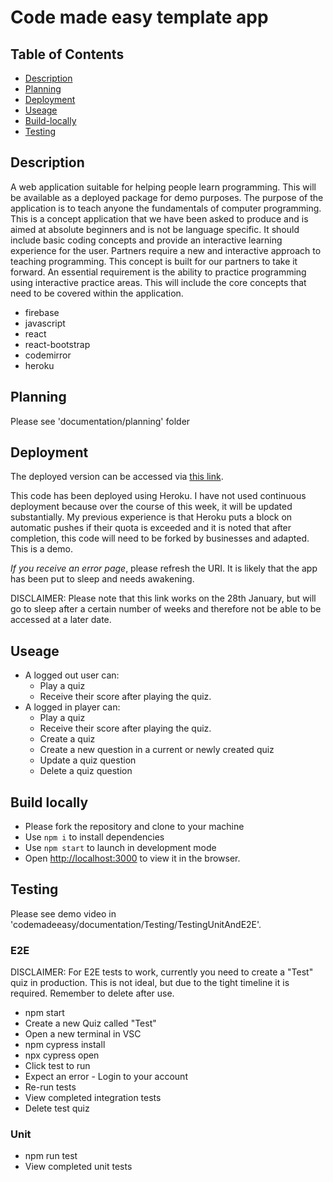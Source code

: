 # Code made easy template app

## Table of Contents
- [Description](#Description)
- [Planning](#Planning)
- [Deployment](#Deployment)
- [Useage](Useage)
- [Build-locally](Build-locally)
- [Testing](Testing)


## Description
A web application suitable for helping people learn programming. This will be available as a deployed package for demo purposes. The purpose of the application is to teach anyone the fundamentals of computer programming. This is a concept application that we have been asked to produce and is aimed at absolute beginners and is not be language specific. It should include basic coding concepts and provide an interactive learning experience for the user. Partners require a new and interactive approach to teaching programming. This concept is built for our partners to take it forward. An essential requirement is the ability to practice programming using interactive practice areas. This will include the core concepts that need to be covered within the application. 

- firebase
- javascript
- react
- react-bootstrap
- codemirror
- heroku

## Planning

Please see 'documentation/planning' folder

## Deployment

The deployed version can be accessed via [this link](https:..........). 

This code has been deployed using Heroku. I have not used continuous deployment because over the course of this week, it will be updated substantially. My previous experience is that Heroku puts a block on automatic pushes if their quota is exceeded and it is noted that after completion, this code will need to be forked by businesses and adapted. This is a demo.

*If you receive an error page*, please refresh the URI. It is likely that the app has been put to sleep and needs awakening.

DISCLAIMER: Please note that this link works on the 28th January, but will go to sleep after a certain number of weeks and therefore not be able to be accessed at a later date.

## Useage

- A logged out user can: 
  - Play a quiz 
  - Receive their score after playing the quiz.
- A logged in player can:
  - Play a quiz
  - Receive their score after playing the quiz.
  - Create a quiz
  - Create a new question in a current or newly created quiz
  - Update a quiz question
  - Delete a quiz question


## Build locally

- Please fork the repository and clone to your machine
- Use `npm i` to install dependencies
- Use `npm start` to launch in development mode
- Open [http://localhost:3000](http://localhost:3000) to view it in the browser.

## Testing
Please see demo video in 'codemadeeasy/documentation/Testing/TestingUnitAndE2E'.
### E2E
DISCLAIMER: For E2E tests to work, currently you need to create a "Test" quiz in production. This is not ideal, but due to the tight timeline it is required. Remember to delete after use.

- npm start
- Create a new Quiz called "Test"
- Open a new terminal in VSC
- npm cypress install
- npx cypress open
- Click test to run
- Expect an error - Login to your account
- Re-run tests
- View completed integration tests
- Delete test quiz
### Unit
- npm run test
- View completed unit tests




